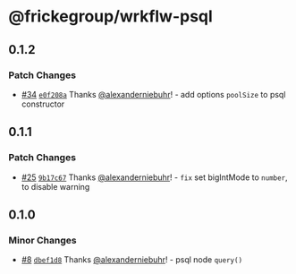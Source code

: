 # @frickegroup/wrkflw-psql

## 0.1.2

### Patch Changes

- [#34](https://github.com/frickegroup/wrkflw-engine/pull/34) [`e0f208a`](https://github.com/frickegroup/wrkflw-engine/commit/e0f208a1723acd46d145b4420e9e0c287bd2c2ec) Thanks [@alexanderniebuhr](https://github.com/alexanderniebuhr)! - add options `poolSize` to psql constructor

## 0.1.1

### Patch Changes

- [#25](https://github.com/frickegroup/wrkflw-engine/pull/25) [`9b17c67`](https://github.com/frickegroup/wrkflw-engine/commit/9b17c6734ee4a9932caaa16e4d2bb4ac5b06e7b5) Thanks [@alexanderniebuhr](https://github.com/alexanderniebuhr)! - `fix` set bigIntMode to `number`, to disable warning

## 0.1.0

### Minor Changes

- [#8](https://github.com/frickegroup/wrkflw-engine/pull/8) [`dbef1d8`](https://github.com/frickegroup/wrkflw-engine/commit/dbef1d88c3c63f2c6267f1b2fc732fe36d4a2bb0) Thanks [@alexanderniebuhr](https://github.com/alexanderniebuhr)! - psql node `query()`
